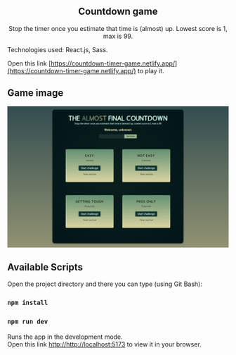 <div align="center">
  <h2>Countdown game</h2>
  <span>Stop the timer once you estimate that time is (almost) up. Lowest score is 1, max is 99.</span>
</div>

Technologies used: React.js, Sass.

Open this link [https://countdown-timer-game.netlify.app/](https://countdown-timer-game.netlify.app/) to play it.

## Game image
![countdown-image](./src//assets//countdownGame.png)

## Available Scripts

Open the project directory and there you can type (using Git Bash):

### `npm install`
### `npm run dev`

Runs the app in the development mode.\
Open this link [http://http://localhost:5173](http://http://localhost:5173) to view it in your browser.

